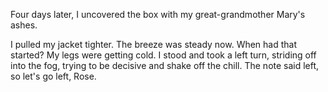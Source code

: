 Four days later, I uncovered the box with my great-grandmother Mary's ashes.

I pulled my jacket tighter. The breeze was steady now. When had that started? My legs were getting cold. I stood and took a left turn, striding off into the fog, trying to be decisive and shake off the chill. The note said left, so let's go left, Rose. 